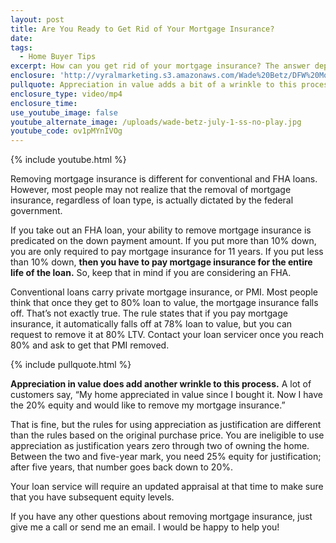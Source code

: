 ```yaml
---
layout: post
title: Are You Ready to Get Rid of Your Mortgage Insurance?
date:
tags:
  - Home Buyer Tips
excerpt: How can you get rid of your mortgage insurance? The answer depends on your loan type.
enclosure: 'http://vyralmarketing.s3.amazonaws.com/Wade%20Betz/DFW%20Mortgage%20Lender-%20Are%20You%20Ready%20to%20Get%20Rid%20of%20Your%20Mortgage%20Insurance%253F.mp4'
pullquote: Appreciation in value adds a bit of a wrinkle to this process.
enclosure_type: video/mp4
enclosure_time:
use_youtube_image: false
youtube_alternate_image: /uploads/wade-betz-july-1-ss-no-play.jpg
youtube_code: ov1pMYnIVOg
---
```



{% include youtube.html %}

Removing mortgage insurance is different for conventional and FHA loans. However, most people may not realize that the removal of mortgage insurance, regardless of loan type, is actually dictated by the federal government.

If you take out an FHA loan, your ability to remove mortgage insurance is predicated on the down payment amount. If you put more than 10% down, you are only required to pay mortgage insurance for 11 years. If you put less than 10% down, **then you have to pay mortgage insurance for the entire life of the loan.** So, keep that in mind if you are considering an FHA.

Conventional loans carry private mortgage insurance, or PMI. Most people think that once they get to 80% loan to value, the mortgage insurance falls off. That’s not exactly true. The rule states that if you pay mortgage insurance, it automatically falls off at 78% loan to value, but you can request to remove it at 80% LTV. Contact your loan servicer once you reach 80% and ask to get that PMI removed.

{% include pullquote.html %}

**Appreciation in value does add another wrinkle to this process.** A lot of customers say, “My home appreciated in value since I bought it. Now I have the 20% equity and would like to remove my mortgage insurance.”

That is fine, but the rules for using appreciation as justification are different than the rules based on the original purchase price. You are ineligible to use appreciation as justification years zero through two of owning the home. Between the two and five-year mark, you need 25% equity for justification; after five years, that number goes back down to 20%.

Your loan service will require an updated appraisal at that time to make sure that you have subsequent equity levels.

If you have any other questions about removing mortgage insurance, just give me a call or send me an email. I would be happy to help you!